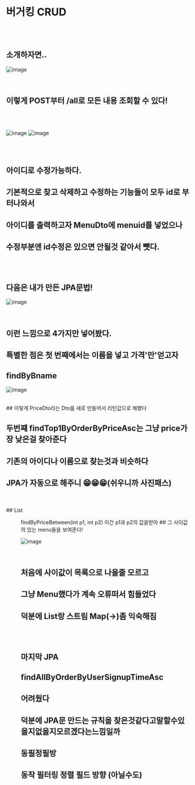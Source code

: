 # 버거킹 CRUD
<br/>
<br/>

## 소개하자면..

![image](https://github.com/user-attachments/assets/cd8a9f33-a52b-4388-bb8e-0aa8cb76a766)


<br/>

## 이렇게 POST부터 /all로 모든 내용 조회할 수 있다!

<br/>
<br/>

![image](https://github.com/user-attachments/assets/2d6e01d7-e5cd-4653-b6ce-4364826e083c)
![image](https://github.com/user-attachments/assets/8e72c899-9926-42ed-b536-ac6d9cb0fc85)

<br/>
<br/>

## 아이디로 수정가능하다. <br/>
## 기본적으로 찾고 삭제하고 수정하는 기능들이 모두 id로 부터나와서 <br/>
## 아이디를 출력하고자 MenuDto에 menuid를 넣었으나 <br/>
## 수정부분엔 id수정은 있으면 안될것 같아서 뻇다.

<br/>
<br/>

## 다음은 내가 만든 JPA문법!

![image](https://github.com/user-attachments/assets/0255e857-1235-40cb-b47b-998eb779710b)

<br/> 

## 이런 느낌으로 4가지만 넣어봤다. <br/>
## 특별한 점은 첫 번째에서는 이름을 넣고 가격'만'얻고자  <br/>
## findByBname

![image](https://github.com/user-attachments/assets/f28d3831-abf2-4f33-b57e-e0f19a648ffb)

<br/>
## 이렇게 PriceDto라는 Dto를 새로 만들어서 리턴값으로 해봤다

## 두번쨰 findTop1ByOrderByPriceAsc는 그냥 price가장 낮은걸 찾아준다
## 기존의 아이디나 이름으로 찾는것과 비슷하다
## JPA가 자동으로 해주니 😁😁😁(쉬우니까 사진패스)
<br/>
<br/>
## List<Menu> findByPriceBetween(int p1, int p2) 이건 p1과 p2의 값을받아
## 그 사이값의 있는 menu들을 보여준다!

![image](https://github.com/user-attachments/assets/982742d4-a304-4b8b-a5ae-0340011ae55f)

<br/>

## 처음에 사이값이 목록으로 나올줄 모르고
## 그냥 Menu했다가 계속 오류떠서 힘들었다
## 덕분에 List랑 스트림 Map(->)좀 익숙해짐

<br/>
<br/>

## 마지막 JPA
## findAllByOrderByUserSignupTimeAsc
## 어려웠다
## 덕분에 JPA문 만드는 규칙을 찾은것같다고말할수있을지없을지모르겠다는느낌일까
## 동필정필방
## 동작 필터링 정렬 필드 방향 (아닐수도)







